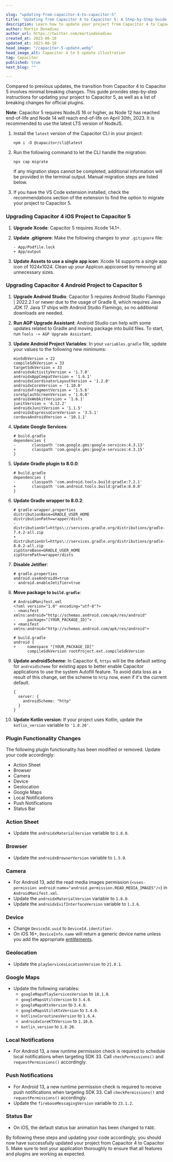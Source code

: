```yaml
---

slug: "updating-from-capacitor-4-to-capacitor-5"
title: 'Updating from Capacitor 4 to Capacitor 5: A Step-by-Step Guide'
description: Learn how to update your project from Capacitor 4 to Capacitor 5 with minimal breaking changes, including updating official plugins and required tools.
author: Martin Donadieu
author_url: https://twitter.com/martindonadieu
created_at: 2023-06-10
updated_at: 2023-06-10
head_image: "/capacitor-5-update.webp"
head_image_alt: Capacitor 4 to 5 update illustration
tag: Capacitor
published: true
next_blog: ""

---
```


Compared to previous updates, the transition from Capacitor 4 to Capacitor 5 involves minimal breaking changes. This guide provides step-by-step instructions for updating your project to Capacitor 5, as well as a list of breaking changes for official plugins.

**Note**: Capacitor 5 requires NodeJS 16 or higher, as Node 12 has reached end-of-life and Node 14 will reach end-of-life on April 30th, 2023. It is recommended to use the latest LTS version of NodeJS.

1. Install the `latest` version of the Capacitor CLI in your project:

   ```
   npm i -D @capacitor/cli@latest
   ```

2. Run the following command to let the CLI handle the migration:

   ```
   npx cap migrate
   ```

   If any migration steps cannot be completed, additional information will be provided in the terminal output. Manual migration steps are listed below.

3. If you have the VS Code extension installed, check the recommendations section of the extension to find the option to migrate your project to Capacitor 5.

### Upgrading Capacitor 4 iOS Project to Capacitor 5

1. **Upgrade Xcode**: Capacitor 5 requires Xcode 14.1+.

2. **Update .gitignore**: Make the following changes to your `.gitignore` file:

   ```
   - App/Podfile.lock
   + App/output
   ```

3. **Update Assets to use a single app icon**: Xcode 14 supports a single app icon of 1024x1024. Clean up your AppIcon.appiconset by removing all unnecessary sizes.

### Upgrading Capacitor 4 Android Project to Capacitor 5

1. **Upgrade Android Studio**: Capacitor 5 requires Android Studio Flamingo | 2022.2.1 or newer due to the usage of Gradle 8, which requires Java JDK 17. Java 17 ships with Android Studio Flamingo, so no additional downloads are needed.

2. **Run AGP Upgrade Assistant**: Android Studio can help with some updates related to Gradle and moving package into build files. To start, run `Tools -> AGP Upgrade Assistant`.

3. **Update Android Project Variables**: In your `variables.gradle` file, update your values to the following new minimums:

   ```
   minSdkVersion = 22
   compileSdkVersion = 33
   targetSdkVersion = 33
   androidxActivityVersion = '1.7.0'
   androidxAppCompatVersion = '1.6.1'
   androidxCoordinatorLayoutVersion = '1.2.0'
   androidxCoreVersion = '1.10.0'
   androidxFragmentVersion = '1.5.6'
   coreSplashScreenVersion = '1.0.0'
   androidxWebkitVersion = '1.6.1'
   junitVersion = '4.13.2'
   androidxJunitVersion = '1.1.5'
   androidxEspressoCoreVersion = '3.5.1'
   cordovaAndroidVersion = '10.1.1'
   ```

4. **Update Google Services**:

   ```
   # build.gradle
   dependencies {
   -       classpath 'com.google.gms:google-services:4.3.13'
   +       classpath 'com.google.gms:google-services:4.3.15'
   }
   ```

5. **Update Gradle plugin to 8.0.0**:

   ```
   # build.gradle
   dependencies {
   -       classpath 'com.android.tools.build:gradle:7.2.1'
   +       classpath 'com.android.tools.build:gradle:8.0.0'
   }
   ```

6. **Update Gradle wrapper to 8.0.2**:

   ```
   # gradle-wrapper.properties
   distributionBase=GRADLE_USER_HOME
   distributionPath=wrapper/dists
   - distributionUrl=https\://services.gradle.org/distributions/gradle-7.4.2-all.zip
   + distributionUrl=https\://services.gradle.org/distributions/gradle-8.0.2-all.zip
   zipStoreBase=GRADLE_USER_HOME
   zipStorePath=wrapper/dists
   ```

7. **Disable Jetifier**:

   ```
   # gradle.properties
   android.useAndroidX=true
   - android.enableJetifier=true
   ```

8. **Move package to `build.gradle`**:

   ```
   # AndroidManifest.xml
   <?xml version="1.0" encoding="utf-8"?>
   - <manifest xmlns:android="http://schemas.android.com/apk/res/android"
   -     package="[YOUR_PACKAGE_ID]">
   + <manifest xmlns:android="http://schemas.android.com/apk/res/android">
   ```

   ```
   # build.gradle
   android {
   +     namespace "[YOUR_PACKAGE_ID]"
         compileSdkVersion rootProject.ext.compileSdkVersion
   ```

9. **Update androidScheme**: In Capacitor 6, `https` will be the default setting for `androidScheme` for existing apps to better enable Capacitor applications to use the system Autofill feature. To avoid data loss as a result of this change, set the scheme to `http` now, even if it's the current default.

   ```
   {
     server: {
       androidScheme: "http"
     }
   }
   ```

10. **Update Kotlin version**: If your project uses Kotlin, update the `kotlin_version` variable to `'1.8.20'`.

### Plugin Functionality Changes

The following plugin functionality has been modified or removed. Update your code accordingly:

- Action Sheet
- Browser
- Camera
- Device
- Geolocation
- Google Maps
- Local Notifications
- Push Notifications
- Status Bar

### Action Sheet

- Update the `androidxMaterialVersion` variable to `1.8.0`.

### Browser

- Update the `androidxBrowserVersion` variable to `1.5.0`.

### Camera

- For Android 13, add the read media images permission (`<uses-permission android:name="android.permission.READ_MEDIA_IMAGES"/>`) in `AndroidManifest.xml`.
- Update the `androidxMaterialVersion` variable to `1.8.0`.
- Update the `androidxExifInterfaceVersion` variable to `1.3.6`.

### Device

- Change `DeviceId.uuid` to `DeviceId.identifier`.
- On iOS 16+, `DeviceInfo.name` will return a generic device name unless you add the appropriate [entitlements](https://developer.apple.com/documentation/bundleresources/entitlements/com_apple_developer_device-information_user-assigned-device-name).

### Geolocation

- Update the `playServicesLocationVersion` to `21.0.1`.

### Google Maps

- Update the following variables:
  - `googleMapsPlayServicesVersion` to `18.1.0`.
  - `googleMapsUtilsVersion` to `3.4.0`.
  - `googleMapsKtxVersion` to `3.4.0`.
  - `googleMapsUtilsKtxVersion` to `3.4.0`.
  - `kotlinxCoroutinesVersion` to `1.6.4`.
  - `androidxCoreKTXVersion` to `1.10.0`.
  - `kotlin_version` to `1.8.20`.

### Local Notifications

- For Android 13, a new runtime permission check is required to schedule local notifications when targeting SDK 33. Call `checkPermissions()` and `requestPermissions()` accordingly.

### Push Notifications

- For Android 13, a new runtime permission check is required to receive push notifications when targeting SDK 33. Call `checkPermissions()` and `requestPermissions()` accordingly.
- Update the `firebaseMessagingVersion` variable to `23.1.2`.

### Status Bar

- On iOS, the default status bar animation has been changed to `FADE`.

By following these steps and updating your code accordingly, you should now have successfully updated your project from Capacitor 4 to Capacitor 5. Make sure to test your application thoroughly to ensure that all features and plugins are working as expected.